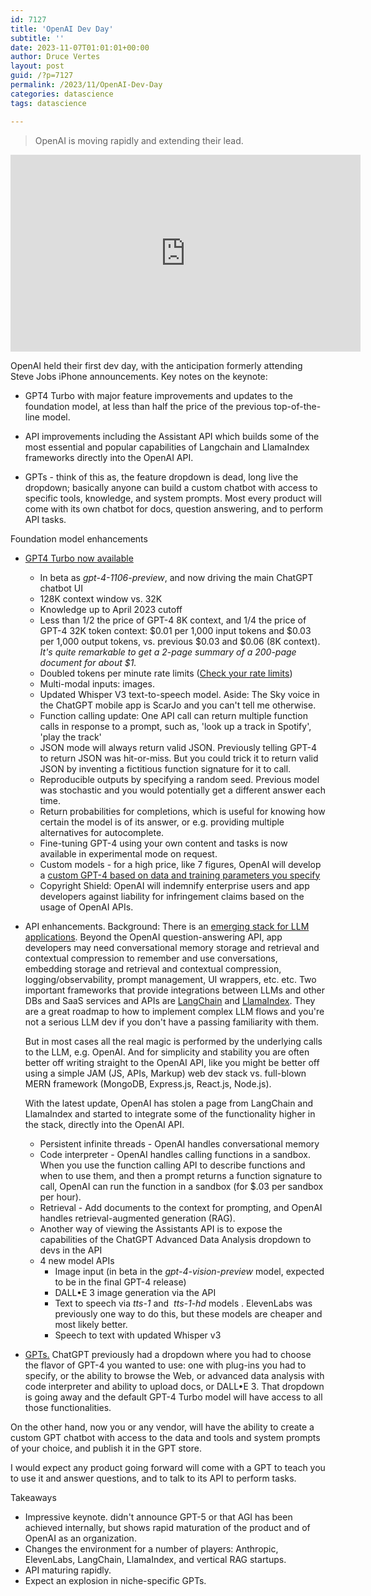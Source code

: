 ```yaml
---
id: 7127
title: 'OpenAI Dev Day'
subtitle: ''
date: 2023-11-07T01:01:01+00:00
author: Druce Vertes
layout: post
guid: /?p=7127
permalink: /2023/11/OpenAI-Dev-Day
categories: datascience
tags: datascience

---
```


> OpenAI is moving rapidly and extending their lead.
<iframe width="560" height="315" src="https://www.youtube.com/embed/U9mJuUkhUzk?si=iKPA30LObMbOSpZ_" title="YouTube video player" frameborder="0" allow="accelerometer; autoplay; clipboard-write; encrypted-media; gyroscope; picture-in-picture; web-share" allowfullscreen></iframe>

<!--more-->

OpenAI held their first dev day, with the anticipation formerly attending Steve Jobs iPhone announcements. Key notes on the keynote:

- GPT4 Turbo with major feature improvements and updates to the foundation model, at less than half the price of the previous top-of-the-line model.

- API improvements including the Assistant API which builds some of the most essential and popular capabilities of Langchain and LlamaIndex frameworks directly into the OpenAI API.

- GPTs - think of this as, the feature dropdown is dead, long live the dropdown; basically anyone can build a custom chatbot with access to specific tools, knowledge, and system prompts. Most every product will come with its own chatbot for docs, question answering, and to perform API tasks.


Foundation model enhancements
- [GPT4 Turbo now available](https://openai.com/blog/new-models-and-developer-products-announced-at-devday)
	- In beta as *gpt-4-1106-preview*, and now driving the main ChatGPT chatbot UI
	- 128K context window vs. 32K
	- Knowledge up to April 2023 cutoff
	- Less than 1/2 the price of GPT-4 8K context, and 1/4 the price of GPT-4 32K token context: $0.01 per 1,000 input tokens and $0.03 per 1,000 output tokens, vs. previous $0.03 and $0.06 (8K context). *It's quite remarkable to get a 2-page summary of a 200-page document for about $1.*
	- Doubled tokens per minute rate limits ([Check your rate limits](https://platform.openai.com/account/limits))
	- Multi-modal inputs: images. 
	- Updated Whisper V3 text-to-speech model. Aside: The Sky voice in the ChatGPT mobile app is ScarJo and you can't tell me otherwise.
	- Function calling update: One API call can return multiple function calls in response to a prompt, such as, 'look up a track in Spotify', 'play the track'
	- JSON mode will always return valid JSON. Previously telling GPT-4 to return JSON was hit-or-miss. But you could trick it to return valid JSON by inventing a fictitious function signature for it to call.
	- Reproducible outputs by specifying a random seed. Previous model was stochastic and you would potentially get a different answer each time.
	- Return probabilities for completions, which is useful for knowing how certain the model is of its answer, or e.g. providing multiple alternatives for autocomplete.
	- Fine-tuning GPT-4 using your own content and tasks is now available in experimental mode on request.
	- Custom models - for a high price, like 7 figures, OpenAI will develop a [custom GPT-4 based on data and training parameters you specify](https://openai.com/form/custom-models)
	- Copyright Shield: OpenAI will indemnify enterprise users and app developers against liability for infringement claims based on the usage of OpenAI APIs.


- API enhancements. Background: There is an [emerging stack for LLM applications](https://a16z.com/emerging-architectures-for-llm-applications/). Beyond the OpenAI question-answering API, app developers may need conversational memory storage and retrieval and contextual compression to remember and use conversations, embedding storage and retrieval and contextual compression, logging/observability, prompt management, UI wrappers, etc. etc. Two important frameworks that provide integrations between LLMs and other DBs and SaaS services and APIs are [LangChain](https://python.langchain.com/docs/get_started/introduction) and [LlamaIndex](https://docs.llamaindex.ai/en/stable/). They are a great roadmap to how to implement complex LLM flows and you're not a serious LLM dev if you don't have a passing familiarity with them. 
  
  But in most cases all the real magic is performed by the underlying calls to the LLM, e.g. OpenAI. And for simplicity and stability you are often better off writing straight to the OpenAI API, like you might be better off using a simple JAM (JS, APIs, Markup) web dev stack vs. full-blown MERN framework (MongoDB, Express.js, React.js, Node.js).
  
  With the latest update, OpenAI has stolen a page from LangChain and LlamaIndex and started to integrate some of the functionality higher in the stack, directly into the OpenAI API.
  
	- Persistent infinite threads - OpenAI handles conversational memory
	- Code interpreter - OpenAI handles calling functions in a sandbox. When you use the function calling API to describe functions and when to use them, and then a prompt returns a function signature to call, OpenAI can  run the function in a sandbox (for $.03 per sandbox per hour). 
	- Retrieval - Add documents to the context for prompting, and OpenAI handles retrieval-augmented generation (RAG). 
	- Another way of viewing the Assistants API is to expose the capabilities  of the ChatGPT Advanced Data Analysis dropdown to devs in the API
	- 4 new model APIs
		- Image input (in beta in the *gpt-4-vision-preview* model, expected to be in the final GPT-4 release)
		- DALL•E 3 image generation via the API
		- Text to speech via *tts-1* and  *tts-1-hd* models . ElevenLabs was previously one way to do this, but these models are cheaper and most likely better.
		- Speech to text with updated Whisper v3


- [GPTs.](https://openai.com/blog/introducing-gpts) ChatGPT previously had a dropdown where you had to choose the flavor of GPT-4 you wanted to use: one with plug-ins you had to specify, or the ability to browse the Web, or advanced data analysis with code interpreter and ability to upload docs, or DALL•E 3. That dropdown is going away and the default GPT-4 Turbo model will have access to all those functionalities.
  
On the other hand, now you or any vendor, will have the ability to create a custom GPT chatbot with access to the data and tools and system prompts of your choice, and publish it in the GPT store.

I would expect any product going forward will come with a GPT to teach you to use it and answer questions, and to talk to its API to perform tasks.

Takeaways
- Impressive keynote. didn't announce GPT-5 or that AGI has been achieved internally, but shows rapid maturation of the product and of OpenAI as an organization.
- Changes the environment for a number of players: Anthropic, ElevenLabs, LangChain, LlamaIndex, and vertical RAG startups.
- API maturing rapidly.
- Expect an explosion in niche-specific GPTs.
